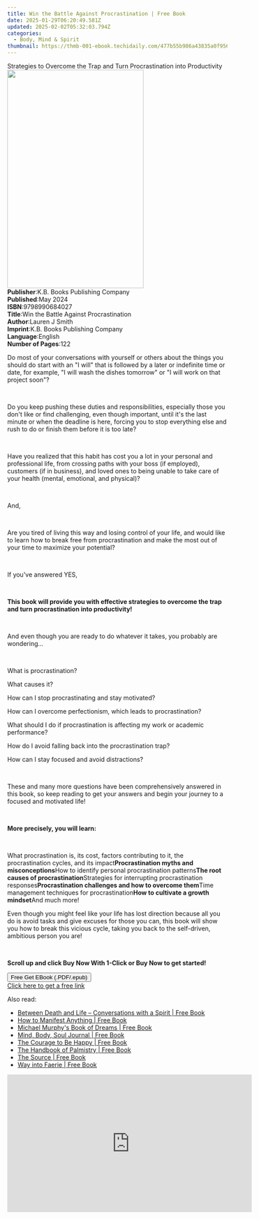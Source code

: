 ```yaml
---
title: Win the Battle Against Procrastination | Free Book
date: 2025-01-29T06:20:49.581Z
updated: 2025-02-02T05:32:03.794Z
categories:
  - Body, Mind & Spirit
thumbnail: https://thmb-001-ebook.techidaily.com/477b55b986a43835a0f95613976252324e7c348277e5cd7f69829f7ce44080b0.jpg
---
```

<main id="book-container">
  <div class="flex flex-col">
    <div class="book-brief flex-1 py-6 px-4 sm:p-6 md:py-10 md:px-8">
      <!-- brief-->
      <div class="book-brief-main">
        Strategies to Overcome the Trap and Turn Procrastination into
        Productivity
      </div>
    </div>
    <div
      class="book-meta-info flex-1 grid gap-4 col-start-1 col-end-3 row-start-1 sm:mb-6 sm:grid-cols-4 lg:gap-6 lg:col-start-2 lg:row-end-6 lg:row-span-6 lg:mb-0"
    >
      <div
        class="book-meta-info-left place-content-center mt-4 p-4 text-sm leading-6 col-start-2 col-span-2 dark:text-slate-400"
      >
        <img
          class="w-full h-500 object-cover rounded-lg sm:h-255 sm:col-span-2 lg:col-span-full"
          src="https://img-001-ebook.techidaily.com/c2b6e406652ea2d11672bf547479df3bfc0b712036b231c3da03d66ad39253ba.jpg"
          alt=""
          width="312"
          height="500"
        />
      </div>
      <div
        class="book-meta-info-right mt-2 col-start-1 row-start-2 col-span-3 self-center"
      >
        <!-- meta data  -->
        <div class="flex flex-col px-4 md:px-8">
          <div class="flex-1">
            <strong>Publisher</strong>:<span class="px-2"
              >K.B. Books Publishing Company</span
            >
          </div>
          <div class="flex-1">
            <strong>Published</strong>:<span class="px-2">May 2024</span>
          </div>
          <div class="flex-1">
            <strong>ISBN</strong>:<span class="px-2">9798990684027</span>
          </div>
          <div class="flex-1">
            <strong>Title</strong>:<span class="px-2"
              >Win the Battle Against Procrastination</span
            >
          </div>
          <div class="flex-1">
            <strong>Author</strong>:<span class="px-2">Lauren J Smith</span>
          </div>
          <div class="flex-1">
            <strong>Imprint</strong>:<span class="px-2"
              >K.B. Books Publishing Company</span
            >
          </div>
          <div class="flex-1">
            <strong>Language</strong>:<span class="px-2">English</span>
          </div>
          <div class="flex-1">
            <strong>Number of Pages</strong>:<span class="px-2">122</span>
          </div>
        </div>
      </div>
    </div>
    <div class="book-description flex-1 py-6 px-4 sm:p-6 md:py-10 md:px-8">
      <div class="book-description-main">
        <div accordion-content="" id="description">
          <p>
            Do most of your conversations with yourself or others about the
            things you should do start with an "I will" that is followed by a
            later or indefinite time or date, for example, "I will wash the
            dishes tomorrow" or "I will work on that project soon"?
          </p>
          <p><br /></p>
          <p>
            Do you keep pushing these duties and responsibilities, especially
            those you don't like or find challenging, even though important,
            until it's the last minute or when the deadline is here, forcing you
            to stop everything else and rush to do or finish them before it is
            too late?
          </p>
          <p><br /></p>
          <p>
            Have you realized that this habit has cost you a lot in your
            personal and professional life, from crossing paths with your boss
            (if employed), customers (if in business), and loved ones to being
            unable to take care of your health (mental, emotional, and
            physical)?
          </p>
          <p><br /></p>
          <p>And,</p>
          <p><br /></p>
          <p>
            Are you tired of living this way and losing control of your life,
            and would like to learn how to break free from procrastination and
            make the most out of your time to maximize your potential?
          </p>
          <p><br /></p>
          <p>If you've answered YES,</p>
          <p><br /></p>
          <p>
            <strong
              >This book will provide you with effective strategies to overcome
              the trap and turn procrastination into productivity!</strong
            >
          </p>
          <p><br /></p>
          <p>
            And even though you are ready to do whatever it takes, you probably
            are wondering...
          </p>
          <p><br /></p>
          <p>What is procrastination?</p>
          <p>What causes it?</p>
          <p>How can I stop procrastinating and stay motivated?</p>
          <p>
            How can I overcome perfectionism, which leads to procrastination?
          </p>
          <p>
            What should I do if procrastination is affecting my work or academic
            performance?
          </p>
          <p>How do I avoid falling back into the procrastination trap?</p>
          <p>How can I stay focused and avoid distractions?</p>
          <p><br /></p>
          <p>
            These and many more questions have been comprehensively answered in
            this book, so keep reading to get your answers and begin your
            journey to a focused and motivated life!
          </p>
          <p><br /></p>
          <p><strong>More precisely, you will learn:</strong></p>
          <p><br /></p>
          <span contenteditable="false" class="ql-ui"></span>What
          procrastination is, its cost, factors contributing to it, the
          procrastination cycles, and its impact<span
            contenteditable="false"
            class="ql-ui"
          ></span
          ><strong>Procrastination myths and misconceptions</strong
          ><span contenteditable="false" class="ql-ui"></span>How to identify
          personal procrastination patterns<span
            contenteditable="false"
            class="ql-ui"
          ></span
          ><strong>The root causes of procrastination</strong
          ><span contenteditable="false" class="ql-ui"></span>Strategies for
          interrupting procrastination responses<span
            contenteditable="false"
            class="ql-ui"
          ></span
          ><strong>Procrastination challenges and how to overcome them</strong
          ><span contenteditable="false" class="ql-ui"></span>Time management
          techniques for procrastination<span
            contenteditable="false"
            class="ql-ui"
          ></span
          ><strong>How to cultivate a growth mindset</strong
          ><span contenteditable="false" class="ql-ui"></span>And much
          more!<span contenteditable="false" class="ql-ui"></span><br />
          <p>
            Even though you might feel like your life has lost direction because
            all you do is avoid tasks and give excuses for those you can, this
            book will show you how to break this vicious cycle, taking you back
            to the self-driven, ambitious person you are!
          </p>
          <p><br /></p>
          <p>
            <strong
              >Scroll up and click Buy Now With 1-Click or Buy Now to get
              started!</strong
            >
          </p>
        </div>
        <div class="accordion-fader"></div>
      </div>
    </div>
    <div class="book-excerpts flex-1 py-6 px-4 sm:p-6 md:py-10 md:px-8"></div>
    <div
      class="book-about-author flex-1 py-6 px-4 sm:p-6 md:py-10 md:px-8"
    ></div>
    <div class="book-free-get flex-1 py-6 px-4 sm:p-6 md:py-10 md:px-8">
      <button
        id="btn-free-get"
        class="bg-blue-500 hover:bg-blue-700 text-white font-bold py-2 px-4 rounded"
      >
        Free Get EBook (.PDF/.epub)
      </button>
      <div id="countdown-display" class="px-2 text-lg mt-2"></div>
      <a
        id="free-link"
        class="hidden bg-blue-500 hover:bg-blue-700 text-white font-bold py-2 px-4 rounded"
        href="https://www.ebooks.com/en-us/book/211355322/win-the-battle-against-procrastination/lauren-j-smith/"
        target="_blank"
        >Click here to get a free link</a
      >
    </div>
    <script>
      let countdownTime = 0;
      let countdownInterval = null;
      document
        .getElementById('btn-free-get')
        .addEventListener('click', startCountdown);
      function startCountdown() {
        countdownTime = new Date().getTime() + 60000 * 3;
        countdownInterval = setInterval(updateCountdown, 1000);
        document.getElementById('btn-free-get').disabled = true;
        document
          .getElementById('btn-free-get')
          .classList.add('bg-gray-500', 'cursor-not-allowed');
      }
      function updateCountdown() {
        let currentTime = new Date().getTime();
        let timeLeft = countdownTime - currentTime;
        let secondsLeft = Math.floor(timeLeft / 1000);
        document.getElementById('countdown-display').innerHTML =
          `Remaining time: ${secondsLeft} seconds.`;
        if (secondsLeft <= 0) {
          clearInterval(countdownInterval);
          document.getElementById('btn-free-get').classList.add('hidden');
          document.getElementById('free-link').classList.remove('hidden');
          document.getElementById('countdown-display').innerHTML = '';
        }
      }
    </script>
  </div>
</main>

<ins class="adsbygoogle"
      style="display:block"
      data-ad-client="ca-pub-7571918770474297"
      data-ad-slot="8358498916"
      data-ad-format="auto"
      data-full-width-responsive="true"></ins>
    

<span class="atpl-alsoreadstyle">Also read:</span>
<div><ul>
<li><a href="https://novels-ebooks.techidaily.com/210930406-9780717165964-between-death-and-life-conversations-with-a-spirit/"><u>Between Death and Life – Conversations with a Spirit | Free Book</u></a></li>
<li><a href="https://novels-ebooks.techidaily.com/210930296-9781841815664-how-to-manifest-anything/"><u>How to Manifest Anything | Free Book</u></a></li>
<li><a href="https://novels-ebooks.techidaily.com/210930172-9780717179152-michael-murphys-book-of-dreams/"><u>Michael Murphy's Book of Dreams | Free Book</u></a></li>
<li><a href="https://novels-ebooks.techidaily.com/210930444-9780717184392-mind-body-soul-journal/"><u>Mind, Body, Soul Journal | Free Book</u></a></li>
<li><a href="https://novels-ebooks.techidaily.com/210930329-9780717151776-the-courage-to-be-happy/"><u>The Courage to Be Happy | Free Book</u></a></li>
<li><a href="https://novels-ebooks.techidaily.com/210931708-9780859658652-the-handbook-of-palmistry/"><u>The Handbook of Palmistry | Free Book</u></a></li>
<li><a href="https://novels-ebooks.techidaily.com/210930166-9780717181230-the-source/"><u>The Source | Free Book</u></a></li>
<li><a href="https://novels-ebooks.techidaily.com/210931284-9780719822155-way-into-faerie/"><u>Way into Faerie | Free Book</u></a></li>
</ul></div>

<!-- affiliate ads begin -->
<iframe width="560" height="315" src="https://www.youtube.com/embed/qNrOsjUdRz0?si=xGzhmNmtgxNTsRxN" title="YouTube video player" frameborder="0" allow="accelerometer; autoplay; clipboard-write; encrypted-media; gyroscope; picture-in-picture; web-share" referrerpolicy="strict-origin-when-cross-origin" allowfullscreen></iframe>
<!-- affiliate ads end -->

